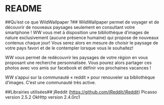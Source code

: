 # README #

##Qu’est ce que WildWallpaper ?##
WildWallpaper permet de voyager et de découvrir de nouveaux paysages seulement en consultant votre smartphone !
WW vous met à disposition une bibliothèque d’images de nature exclusivement (aucune présence humaine) qui propose de nouveaux contenus chaque jour! Vous serez alors en mesure de choisir le paysage de votre pays favori et de le contempler lorsque vous le souhaitez!

WW vous permet de redécouvrir les paysages de votre région en vous proposant une recherche personnalisée. Vous pourez alors partager ces photos avec vos amis sur facebook et définir vos prochaines vacances !

WW s’appui sur la communauté « reddit » pour renouveler sa bibliothèque d’images. C’est une communauté très active.  

##Librairies utilisées##
jReddit (https://github.com/jReddit/jReddit)
Picasso version 2.5.2
OkHttp version 2.4.0rc1